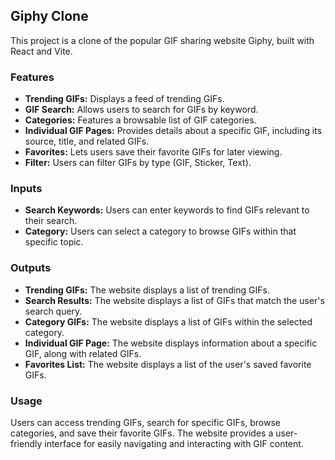 ## Giphy Clone

This project is a clone of the popular GIF sharing website Giphy, built with React and Vite.

### Features

* **Trending GIFs:** Displays a feed of trending GIFs.
* **GIF Search:** Allows users to search for GIFs by keyword.
* **Categories:** Features a browsable list of GIF categories.
* **Individual GIF Pages:** Provides details about a specific GIF, including its source, title, and related GIFs.
* **Favorites:** Lets users save their favorite GIFs for later viewing.
* **Filter:** Users can filter GIFs by type (GIF, Sticker, Text).

### Inputs

* **Search Keywords:** Users can enter keywords to find GIFs relevant to their search.
* **Category:** Users can select a category to browse GIFs within that specific topic.

### Outputs

* **Trending GIFs:** The website displays a list of trending GIFs.
* **Search Results:** The website displays a list of GIFs that match the user's search query.
* **Category GIFs:** The website displays a list of GIFs within the selected category.
* **Individual GIF Page:** The website displays information about a specific GIF, along with related GIFs.
* **Favorites List:** The website displays a list of the user's saved favorite GIFs.

### Usage

Users can access trending GIFs, search for specific GIFs, browse categories, and save their favorite GIFs. The website provides a user-friendly interface for easily navigating and interacting with GIF content. 